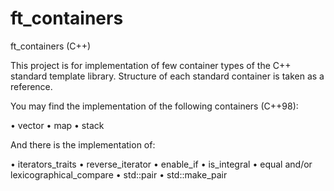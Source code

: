 # ft_containers

ft_containers (C++)

This project is for implementation of few container types of the C++ standard template
library. Structure of each standard container is taken as a reference.

You may find the implementation of the following containers (C++98):

• vector
• map
• stack

And there is the implementation of:

• iterators_traits
• reverse_iterator
• enable_if
• is_integral
• equal and/or lexicographical_compare
• std::pair
• std::make_pair

